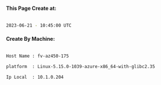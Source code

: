 
   
#### This Page Create at:

```bash

2023-06-21 - 10:45:00 UTC

```

#### Create By Machine:

```bash

Host Name : fv-az450-175

platform  : Linux-5.15.0-1039-azure-x86_64-with-glibc2.35

Ip Local  : 10.1.0.204

```

